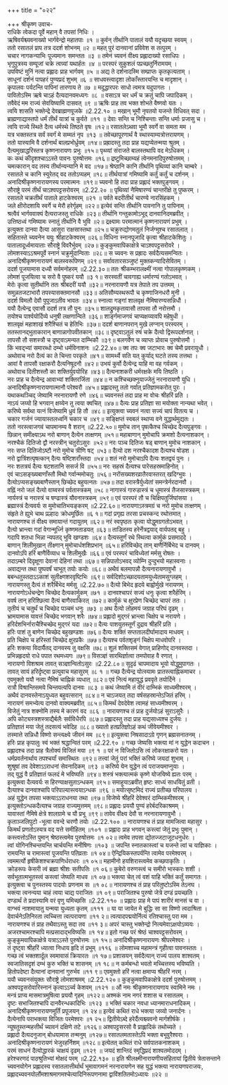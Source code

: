 +++
title = "०२२"

+++
श्रीकृष्ण उवाच-  
राधिके त्वेकदा पूर्वे महान् वै तपसां निधिः ।  
ऋषिवर्यश्च्यवनाख्यो भार्गवेन्द्रो महातपाः ॥१ ॥
कुर्वन् तीर्थानि पातालं ययौ यदृच्छया स्वयम् ।  
ततो रसातलं प्राप तत्र ददर्श शोभनम् ॥२ ॥
महत् पुरं दानवानां प्रविवेश स तत्पुरम् ।  
चचार नागकन्याभिः पूज्यमानः समन्ततः ॥३ ॥
तमेनं च्यवनं वीक्ष्य प्रह्लादाख्यो रसाधिपः ।  
भृगुपुत्रस्य सम्पूजां चक्रे त्वग्र्यां यथार्हतः ॥४ ॥
परस्परं सुकुशलं पप्रच्छतुर्निरामयम् ।  
उपविष्टं मुनिं नत्वा प्रह्लादः प्राह भार्गवम् ॥५ ॥
अद्य ते दर्शनादस्मि सम्प्राप्तः कृतकृत्यताम् ।  
साधूनां दर्शनं पापहरं पुण्यप्रदं शुभम् ॥६ ॥
साधवस्त्वादृशा लोकाँस्तारयन्ति च मादृशान् ।  
कृपालवः पर्यटन्ति पापिनां तारणाय ते ॥७ ॥
मदुद्धारपरः साधो त्वमत्र यदुपागतः ।  
पावितोऽस्मि ऋषे चाऽहं दैत्यदानवमध्यगः ॥८ ॥
वसाऽत्र चर धर्मं च क्रतुं चापि जपादिकम् ।  
तवैवेदं मम राज्यं सेवयिष्यामि दासवत् ॥९ ॥
ऋषिः प्राह तव भक्त शोभते वैष्णवो यतः ।  
त्वयि शासति भक्तेन्द्रे देवब्राह्मणपूजके ॥2.22.१० ॥
मखान् भूमौ नृपतयो यजन्ते विधिवत् सदा ।  
ब्राह्मणाद्यास्तपो धर्मं तीर्थं यात्रां च कुर्वते ॥११ ॥
देवाः सन्ति च निश्चिन्ताः सन्ति धर्माः प्रजासु च ।  
त्वयि राज्ये स्थिते दैत्य धर्मस्थे तिष्ठते वृषः ॥१२॥
रसातलेऽथवा भूमौ स्वर्गे वा समता मम ।  
यत्र भक्तस्तत्र सर्वं स्वर्गं मे सम्मतं नृप ॥१३ ॥
तवेच्छापूरणार्थं वै स्थास्याम्यत्रोत्तरायणम् ।  
ततो यास्यामि वै दर्शनार्थं बालप्रभोर्ध्रुवम् ॥१४॥
प्रह्रादस्तु तदा प्राह यद्यप्येतन्मया श्रुतम् ।  
दैत्यमुखाद्धरिस्तत्र कृष्णनारायणः प्रभुः ॥१५॥
पृथ्व्यां संराजते बालस्तथापि वद मेऽधिकम् ।  
कः कथं कीदृशश्चाऽऽस्ते पावनः पुरुषोत्तमः ॥१६॥
द्रष्टुमिच्छाम्यहं त्वेनमनादिपुरुषोत्तमम् ।  
चमत्कारान् वद तस्य तीर्थान्यन्यानि मे वद ॥१७॥
श्रेष्ठानि कानि तीर्थानि पृथिव्यां कानि चाम्बरे ।  
रसातले च कानि स्युरेतद् वद ततोऽप्यहम् ॥१८॥
तीर्थयात्रां गमिष्यामि कर्तुं कर्तुं च दर्शनम् ।  
अनादिश्रीकृष्णनारायणस्य परमात्मनः ॥१९॥
च्यवनो हि तदा प्राह प्रह्लादं भक्तपुङ्गवम् ।  
सौराष्ट्रे परमं तीर्थं चाऽश्वपट्टसरोवरम् ॥2.22.२० ॥
पृथिव्यां नैमिषारण्यं चान्तरीक्षे तु पुष्करम् ।  
रसातले चक्रतीर्थं पाताले हाटकेश्वरम् ॥२१ ॥
पर्वते बदरीतीर्थं चारण्ये नारसिंहकम् ।  
जले क्षीरोदशायि स्वर्गे च मेरौ हरेर्गृहम् ॥२२॥
इत्येवं सन्ति तीर्थानि पावनानि तु पापिनाम् ।  
श्रत्वैवं भार्गववाक्यं दैत्यराजस्तु राधिके ॥२३॥
तीर्थानि गन्तुकामोऽभूद् दानवानिदमब्रवीत् ।  
उत्तिष्ठध्वं गमिष्यामः स्नातुं तीर्थानि वै भुवि ॥२॥
द्रक्ष्यामः परमात्मानं कृष्णनारायणं प्रभुम् ।  
इत्युक्ता दानवा दैत्या आसुरा राक्षसास्तथा ॥२५॥
चक्रुरुद्योगमतुलं निर्जग्मुश्च रसातलात् ।  
सहितास्ते च्यवनेन ययुः श्रीहाटकेश्वरम् ॥२६॥
विधिना स्नानपूजादि कृत्वा श्रीहाटकेशितुः ।  
पातालादूर्ध्वमायाताः सौराष्ट्रे विवरैर्भुवम् ॥२७॥
कुङ्कुमवापिकाक्षेत्रे चाऽश्वपट्टसरोवरे ।  
लोमशस्याऽऽश्रमपूर्वे स्नानं चक्रुर्मुदान्विताः ॥२८॥
स च्यवनः स प्रह्रादः सर्वदैत्यसमन्वितः ।  
अनादिश्रीकृष्णनारायणं बालस्वरूपिणम् ॥२९॥
सर्वावतारसञ्जुष्टं मुक्तकन्यादिसेवितम् ।  
ददर्श पूजयामास दध्यौ सर्वमनोहरम् ॥2.22.३०॥
ततः श्रीकम्भरालक्ष्मीं नत्वा गोपालकृष्णकम् ।  
लोमशं पूजयित्वा च सरो वै पुष्करं ययौ ॥३ १॥
सरस्वतीं चावगाह्य धर्मारण्यं गतोऽभवत् ।  
मेरोः कृत्वा सुतीर्थानि ततः श्रीबदरीं ययौ ॥३२॥
नरनारायणौ यत्र तेपाते तप उत्तमम् ।  
समुन्नतजटाभारौ तपस्यासक्तमानसौ ॥३३॥
अतिसौम्यस्थरूपौ च कृष्णाजिनधरौ मुनी ।  
ददर्श विमलौ देवौ पुपूजाऽतीव भावतः ॥३४॥
स्नात्वा गङ्गां शालवृक्षं नैमिषारण्यसन्निधौ ।  
ययौ दैत्येन्द्र एवासौ ददर्श तत्र तौ पुनः ॥३५॥
शालद्रुमकृतावासौ तापसा तौ नरोत्तमौ ।  
तयोश्च पार्श्वयोर्दिव्ये धनुषी लक्षणान्विते ॥३६॥
शार्ङ्गमाजगवं चाप्यक्षय्यावपि महेषुधी ।  
शालवृक्षं महाशाखं शरैश्चितं च हेतिभिः ॥३७॥
ददर्श बाणानपरान् मुखे लग्नान् परस्परम् ।  
ततस्तानद्भुताकारान् बाणान्नागोपवीतकान् ॥३८॥
दृष्ट्वाऽतुलं रुषं चक्रे दैत्यो द्विरूपदर्शनात् ।  
तापसौ तौ सशस्त्रौ च दृष्ट्वाऽमन्यत दाम्भिकौ ॥३९॥
बलगर्वेण च व्याप्तः प्रोवाच पुरुषोत्तमौ ।  
किं भवद्भ्यां समारब्धो दम्भो धर्मविनाशनः ॥2.22.४०॥
क्व तपः क्व जटाभारः क्व चेमौ प्रवरायुधौ ।  
अथोवाच नरो दैत्यं का ते चिन्ता परकृते ॥४१॥
सामर्थ्ये सति यत् कुर्याद् घटते तस्य तत्तथा ।  
आवां वै तापसौ रक्षाकरौ दैत्यनिषूदनौ ॥४२॥
उभयं कुर्वो दैत्येन्द्र याहि मा वह गर्वकम् ।  
अथोवाच दितीशस्तौ का शक्तिर्युवयोरिह ॥४३॥
दैत्यनाशकरी धर्मरक्षके मयि तिष्ठति ।  
नरः प्राह च दैत्येन्द्र आवाभ्यां शक्तिरर्जिता ॥४४॥
न कश्चिच्छक्नुयाज्जेतुं नरनारायणौ युधि ।  
अनादिश्रीकृष्णनारायणात्मानौ परेश्वरौ ॥४५॥
प्रह्लादस्तु ततो गर्वात् प्रतिज्ञामकरोत् पुरः ।  
यथाकथञ्चिद् जेष्यामि नरनारायणौ रणे ॥४६॥
च्यवनस्तं तदा प्राह मा वोचः श्रीहरिं प्रति ।  
नाऽयं जय्यो हि भगवान् क्षय्येन तु त्वया क्वचित् ॥४७॥
दैत्यः प्राह प्रतिज्ञा सा मयोक्ता नान्यथा भवेत् ।  
करिष्ये सर्वथा यत्नं विजेष्यामि ध्रुवं हि तौ ॥४८॥
इत्युक्त्वा च्यवनं नत्वा सज्यं चापं वितत्य च ।  
चकार गर्जनं ज्यायास्तलध्वनिं चकार च ॥४९॥
सङ्क्षिप्तं स्वबलं स्थाप्य वने युद्धार्थमुद्यतः ।  
ततो नरस्त्वाजगवं चापमानम्य वै शरान् ॥2.22.५०॥
मुमोच तान् पृषत्कैश्च चिच्छेद दैत्यपुङ्गवः ।  
छिन्नान् समीक्ष्याऽथ नरो बाणान् दैत्येन तत्क्षणम् ॥५१॥
महाबाणान् मुमोचापि क्रमशो दैत्यनाशकान् ।  
नरश्चैकं दितिजो द्वौ नरस्त्रीन् चतुरोऽसुरः ॥५२॥
नरः पञ्च दितिजः षड् बाणान् मुमोच नाशकान् ।  
नरः सप्त दितिजोऽष्टौ नरो मुमोच त्रीणि षट् ॥५३॥
दैत्यो दश नरश्चैकादश दैत्यश्च षोडश ।  
नरो द्वात्रिंशत्पृषत्कान् दैत्यः षष्टिशराँस्तदा ॥५४॥
शतं नरो मुमोचाऽपि दैत्यः शतद्वयं पुनः ।  
नरः शतत्रयं दैत्यः षटशतानि ससर्ज वि ॥५५॥
नरः सहस्रं दैत्यश्च पारेसहस्रमाहिनोत् ।  
एवं चाऽसङ्ख्यबाणाँस्तौ मिथो गर्वान्ममोचतुः ॥५६॥
नरोंसख्यशरव्रातैरवास्तरत् खदिग्भुवः ।  
दैत्योऽप्यसङ्ख्यबाणैस्तान् छिच्छेद बहुयत्नतः ॥५७॥
तदा वरास्त्रैर्युध्येतां समन्त्रेर्नरदानवौ ।  
वह्निं नरो जलं दैत्यो वाय्वस्त्रं पर्वतास्त्रकम् ॥५८॥
नागास्त्रं गारुडास्त्रं च धूमास्त्रं तैजसास्त्रकम् ।  
नार्यस्त्रं च नरास्त्रं च षण्ढास्त्रं यौवनास्त्रकम् ॥५९॥
एवं परस्परं तौ च चिक्षिपतुर्जिघांसया ।  
ब्रह्मास्त्रं दैत्यवर्यः स मुमोचातिभयङ्करम् ॥2.22.६०॥
नारायणाऽस्त्रमग्रं च नरो मुमोच तत्क्षणम् ।  
संहृते ते ह्युभे चाथ प्रल्हादः क्रोधमूर्छितः ॥६ १॥
गदां प्रगृह्य तरसा प्रचस्कन्द रथोत्तमात् ।  
नारायणश्च तं वीक्ष्य समायान्तं गदायुतम् ॥६२॥
नरं स्वपृष्ठतः कृत्वा योद्धुमग्रगतोऽभवत् ।  
दैत्यो भ्रान्त्वा गदां वेगान्मूर्ध्नि कृष्णमताडयत् ॥६३॥
ताडितस्य हरेर्नेत्रद्वयाद् वार्यपतद् बहु ।  
गदापि शतधा भिन्ना न्यपतद् भुवि खण्डशः ॥६४॥
दैत्यस्तूर्णं रथे स्थित्वा कार्मुकं प्रसमाददे ।  
बाणान् शिलीमुखान् तीक्ष्णान् मुमोचार्धशशिप्रभान् ॥६५॥
हरिविच्छेद् तान् बाणैर्निर्बिभेद च दानवम् ।  
दानवोऽपि हरिं बाणैर्विव्याध च शिलीमुखैः ॥६६॥
एवं परस्परं चाविध्येतां मर्मसु रोषतः ।  
तदाऽम्बरे दिदृक्षूणा देवानां देहिनां तथा ॥६७॥
सन्निपातोऽभवद् व्योम्नि दुन्दुभयो महास्वनाः ।  
अवाद्यन्त तथा पुष्पवर्षं चाभूत् तयोः कयोः ॥६८॥
अथैवं बलमापन्नौ दैत्यनारायणावुभौ ।  
बबन्धतुस्तदाऽऽकाशं सुतीक्ष्णशरवृष्टिभिः ॥६९॥
सर्वदिशोऽच्छादयतामयुध्येतामसुग्लहम् ।  
नारायणस्तु दैत्यं तं शरैर्बिभेद मर्मसु ॥2.22.७०॥
दैत्यो बिभेद हृदये बाह्वोर्मुखे नरायणम् ।  
नारायणोऽर्धचन्द्रेण चिच्छेद दैत्यकार्मुकम् ॥७१ ॥
दानवश्चापरं सज्यं धनुः कृत्वा शरैर्हरिम् ।  
ववर्ष तान् हरिश्छित्वा दैत्यं बाणैरवाकिरत् ॥७२॥
कार्मुकं च क्षुरप्रेण चिच्छेद चापरं ततः ।  
तृतीयं च चतुर्थं च चिच्छेद पञ्चमं धनुः ॥७३ ॥
अथ दैत्यो लोहमयं जग्राह परिघं दृढम् ।  
भ्रामयामास यावत्तं चिच्छेद भगवान् शरैः ॥७४॥
प्रह्लादो मुद्गरं भ्रान्त्वा चिक्षेप च नरायणे ।  
हरिर्दशभिर्नाराचैश्चिच्छेद मुद्गरं यदा ॥७२॥
दैत्यः पाशयुतस्तूर्णं दुद्राव श्रीहरिं प्रति ।  
हरिः पाशं तु बाणेन चिच्छेद बहुखण्डशः ॥७६॥
दैत्यः शक्तिं सप्ततालदीर्घामादाय माधवम् ।  
प्रति चिक्षेप च हरिस्तां चिच्छेद क्षुरप्रकैः ॥७७॥
दैत्यश्च पर्वतशृङ्गं चिक्षेप माधवोपरि ।  
हरिः शक्त्या विदार्यैतद् दानवस्य तु वक्षसि ॥७८॥
शूलं शक्तिसमं वेगात् प्राहिणोद् दानवस्तदा ।  
प्रभिन्नहृदयो राधे पपात रथमध्यगः ॥७९॥
विसञ्ज्ञं सारथिर्ज्ञात्वा तमपोवाह वै रणात् ।  
नारायणो विशश्राम तावत् सञ्ज्ञान्वितोऽसुरः ॥2.22.८०॥
सुदृढं चापमादाय भूयो योद्धुमुपागतः ।  
तावत् सायं हरिर्दृष्ट्वा प्रत्युवाच महासुरम् ॥८ १ ॥
गच्छ दैत्येन्द्र योत्स्यामः प्रातस्त्वाह्निकमाचर ।  
एवमुक्तो ययौ नत्वा नैमिषं चाह्निकं व्यधात् ॥८२॥
एवं नित्यं महायुद्धं प्रववृते तयोर्दिने ।  
रात्रौ विश्रान्तिसमये चिन्तयत्यपि दानवः ॥८३ ॥
कथं जेष्यामि तं वीरं दाम्भिकं साध्यमीश्वरम् ।  
अथैवं दानवस्तेनाऽयुध्यत बहुवत्सरान् ॥८४॥
न चाऽजयत् तदा वर्षसहस्रान्तेऽजितं हरिम् ।  
नारायणं समभ्येत्य दानवो वाक्यमब्रवीत् ॥८५॥
किमर्थं देवदेवेश त्वामहं साध्यमीश्वरम् ।  
विजेतुं नात्र शक्नोमि तस्य मे कारणं वद ॥८६ ॥
नारायणश्च तं प्राह दुर्जयोऽहं सुराऽसुरैः ।  
अपि कोट्यस्त्रशस्त्राद्यैर्बलैः सर्वविधैरपि ॥८७॥
प्रह्लादस्तु तदा प्राह यद्यसाध्यश्च दुर्जयः ।  
प्रतिज्ञातं मया जेतुं तदसत्यं भवेदिह ॥८८॥
ख्यातो हतप्रतिज्ञोऽहं कथं जीवेयमीश्वर ।  
तस्मात्ते सन्निधौ विष्णो सन्त्यक्ष्ये जीवनं मम ॥८९॥
इत्युक्त्वा निषसादाऽग्रे गृणन् ब्रह्मसनातनम् ।  
हरिः प्राह कृपालुः स्वं भक्तं श्रद्धान्वितं परम् ॥2.22.९० ॥
गच्छ जेष्यसि भक्त्या मां न युद्धेन कदाचन ।  
प्रह्लादश्च तदा प्राह त्रैलोक्यं विजितं मया ॥९ १ ॥
परं न विजितोऽसि त्वं लोकरक्षाकरो यतः ।  
धर्मप्रवर्तनार्थाय तपश्चर्यां समास्थितः ॥९२॥
तत्त्वां जेतुं परां भक्तिं करिष्ये जयदां शुभाम् ।  
शुश्रूषां तव देवेशाऽऽराधनां सेवनादिकम् ॥९३ ॥
करिष्ये येन युद्धेन त्वं पराजयमाप्नुयाः ।  
तद् युद्धं वै प्रतिज्ञातं फलदं मे भविष्यति ॥९४॥
शस्त्रं भक्त्यात्मकं कृष्णे योजयिष्ये ह्यतः परम् ।  
इत्युक्त्वा दैत्यवर्यः स हिरण्याक्षसुताऽन्धकम् ॥९५॥
समाहूयाऽब्रवीत् हृष्टः साध्यं साधयितुं व्रती ।  
दैत्याश्च दानवाश्चापि परिपाल्यास्त्वयाऽन्धक ॥९६ ॥
मयोत्सृष्टमिदं राज्यं प्रतीच्छ परिपालय ।  
अहं युद्धेन तपसा भक्त्याऽऽराधनया तथा ॥९७॥
विजेष्ये श्रीहरिं देवेश्वरं दाम्भिकमीश्वरम् ।  
इत्युक्तोऽन्धकदैत्यश्च जग्राह राज्यमुत्तमम् ॥९८॥
प्रह्लादः प्रययौ पुण्यं हरेर्बदरिकाश्रमम् ।  
यावास्तां नैमिषे क्षेत्रे शालग्रामे च यौ प्रभू ॥९९॥
तावेव वीक्ष्य देवौ स नरनारायणावुभौ ।  
कृताञ्जलिपुटो -भूत्वा ववन्दे चरणौ तयोः ॥2.22.१०० ॥
नारायणश्च तं प्राह मामजित्वा महासुर ।  
किमर्थं प्रणतोऽस्यत्र वद यत्ते समीहितम् ॥१०१ ॥
प्रह्लादः प्राह भगवन् कस्त्वां जेतुं प्रभुः पुमान् ।  
कस्त्वत्तोऽस्ति पुमान् श्रेष्ठस्त्वमेव पुरुषोत्तमः ॥१ ०२॥
त्वमेव तपसा द्योतज्जटाजूटधनुर्धरः ।  
त्वां योगिनश्चिन्तयन्ति चार्चयन्ति मनीषिणः ॥१०३ ॥
जपन्ति स्नातकास्त्वां च यजन्ते त्वां च याज्ञिकाः ।  
रामयन्ति च रामास्त्वां पूजयन्ति पतिव्रताः ॥१ ०४॥
ऐन्द्रियिकस्तपर्यन्ति त्वामेव परमेश्वरम् ।  
त्वममर्त्यो हृषीकेशश्चक्रपाणिर्धराधरः ॥१ ०५॥
महामीनो हयशिरास्त्वमेव कच्छपाकृतिः ।  
क्रोडरूपः केसरी त्वं ब्रह्मा श्रीशः सतीपतिः ॥१ ०६॥
कुबेरो वरुणस्त्वं च समीरो भास्करः शशी ।  
सर्वभूतात्मभूतस्त्वं कस्त्वां जेष्यति माधव ॥१ ०७॥
भक्त्या चेत् त्वं वशं याहि भक्तिं कर्तुं समागतः ।  
इत्युक्त्वा च पुनस्तस्य पादयोः प्रणनाम सः ॥१ ०८॥
नारायणश्च तं प्राह परितुष्टोऽस्मि तेऽनघ ।  
भक्त्या त्वनन्यया चाहं त्वया चाद्य पराजितः ॥१ ०९॥
पराजितश्च पुरुषो जेत्रे दण्डं प्रयच्छति ।  
दण्डार्थं ते प्रदास्यामि वरं वृणु यमिच्छसि ॥2.22.११० ॥
प्रह्लादः प्राह मे पापं शारीरं मानसं च वा ।  
वाग्भवं नाशमायातु यन्मया युध्यता कृतम् ॥१११ ॥
या या जायेत मे बुद्धिः सा सा विष्णो त्वदाश्रिता ।  
देवार्चनेऽतिनिरता त्वच्चित्ता त्वत्परायणा ॥११ २॥
त्वत्पादपद्मयोर्नित्यं रतिश्चास्तु परा मम ।  
नारायणश्च तं प्राह तथैवाऽस्तु सदा तव ॥११ ३॥
अपरं चास्तु भक्तेन्द्रो नित्यमेवाऽक्षयोऽव्ययः ।  
अजरश्चामरश्चापि मत्प्रसादाद्भविष्यसि ॥१ १४॥
इतो गच्छ परं श्रेष्ठं चाश्वपट्टसरोवरम् ।  
कुङ्कुमवापिकाक्षेत्रे यत्राऽऽस्ते पुरुषोत्तमः ॥१ १५॥
अनादिश्रीकृष्णनारायणः श्रीपरमेश्वरः ।  
तं दृष्ट्वा श्रीहरिं ध्यात्वा निधाय हृदि तं प्रभुम् ॥११६ ॥
लोमशाच्च महामन्त्रं गृहीत्वा पावनस्ततः ।  
गच्छ त्वं भक्तशार्दूल स्वमावासं क्रियारतः ॥१ १७॥
प्रशासयन् सर्वदैत्यान् राज्यं पालय शाश्वतम् ।  
स्वजातिसदृशं दम्भं कुरु भक्तिं च शासनम् ॥१ १८॥
न कर्मबन्धो भवतो मच्चित्तस्य भविष्यति ।  
हितोपदेष्टा दैत्यानां दानवानां गुरुर्भव ॥११ ९॥
एवमुक्तो हरिं नत्वा क्षमाप्य श्रीहरिं नरम् ।  
ययौ च्यवनसंयुक्तः सौराष्ट्रे लोमशाश्रमम् ॥2.22.१२०॥
कुङ्कुमवापिकाक्षेत्रे ददर्श पुरुषोत्तमम् ।  
अश्वपट्टसरोवारिस्नानं कृत्वाऽऽर्च्य केशवम् ॥१२१ ॥
औं नमः श्रीकृष्णनारायणाय स्वामिने नमः ।  
मन्त्रं प्राप्य मासमात्रमुषित्वा प्रययौ गृहम् ॥१२२॥
अश्मकं नाम नगरं शशास च रसातलम् ।  
दृष्टः सभाजितश्चापि दानवैरन्धकादिभिः ॥१२३ ॥
भक्तिं चकार नवधा ध्यानमाराधनादिकम् ।  
अनादिश्रीकृष्णनारायणमूर्तिं प्रपूजयन् ॥१ २४॥
इत्येवं कथितं राधे भक्त्या जय्यो जनार्दनः ।  
दैत्येनापि पराभक्त्या विजितः परमेश्वरः ॥१ २५॥
द्वितीयेऽब्दे हरेर्दैत्यश्च्यवनो मार्गशीर्षके ।  
न्यूषतुस्तन्महत्तीर्थं च्यावनं दक्षिणे तटे ॥१२६॥
अश्वपट्टसरसो वै प्राह्लादिकं तथोच्यते ।  
प्रह्लादो दैत्यदनुजान् बोधयामास तन्मनुम् ॥१२७॥
रसातलमतास्तेऽपि भक्ता बभूवुरैश्वराः ।  
अनादिश्रीकृष्णनारायणं भेजुरहर्निशम् ॥१२८॥
इत्येतत् कथितं राधे सर्वपातकनाशकम् ।  
परमं साधनं दैत्योद्धारकं चाक्षयं दृढम् ॥१२९ ॥
जयदं शान्तिदं स्मृद्धिप्रदं शाश्वतमोददम् ।  
हरेश्चरणदं पाठश्रुतिभ्यां मोक्षदं परम् ॥2.22.१३० ॥
इति श्रीलक्ष्मीनारायणीयसंहितायां द्वितीये त्रेतासन्ताने च्यवनयोगेन प्रह्लादस्य रसातलात्तीर्थार्थं भूमावागमनं नरनारायणेन सह युद्धं भक्त्या नारायणपराजयः, प्रह्लादच्यवनयोर्लोमशाश्रमागमश्चेत्यादिनिरूपणनामा द्वाविंशतितमोऽध्यायः ॥२२ ॥
    
